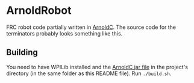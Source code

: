 # ArnoldRobot

FRC robot code partially written in [ArnoldC](https://github.com/lhartikk/ArnoldC). The source code for the terminators probably looks something like this.

## Building
You need to have WPILib installed and the [ArnoldC jar file](http://lhartikk.github.io/ArnoldC.jar) in the project's directory (in the same folder as this README file). Run `./build.sh`.
